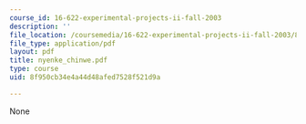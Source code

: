 ```yaml
---
course_id: 16-622-experimental-projects-ii-fall-2003
description: ''
file_location: /coursemedia/16-622-experimental-projects-ii-fall-2003/8f950cb34e4a44d48afed7528f521d9a_nyenke_chinwe.pdf
file_type: application/pdf
layout: pdf
title: nyenke_chinwe.pdf
type: course
uid: 8f950cb34e4a44d48afed7528f521d9a

---
```

None